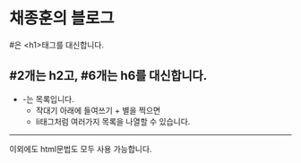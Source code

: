 # 채종훈의 블로그
#은 &lt;h1&gt;태그를 대신합니다.

## #2개는 h2고, #6개는 h6를 대신합니다.

- -는 목록입니다.
    * 작대기 아래에 들여쓰기 + 별을 찍으면
    * li태그처럼 여러가지 목록을 나열할 수 있습니다.

<hr>
이외에도 html문법도 모두 사용 가능합니다.
